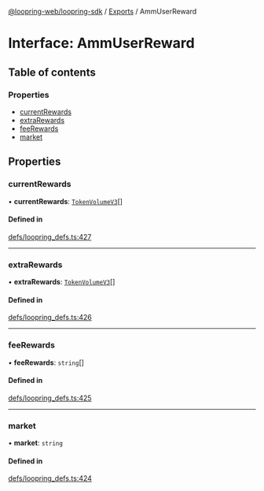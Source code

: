 [@loopring-web/loopring-sdk](../README.md) / [Exports](../modules.md) / AmmUserReward

# Interface: AmmUserReward

## Table of contents

### Properties

- [currentRewards](AmmUserReward.md#currentrewards)
- [extraRewards](AmmUserReward.md#extrarewards)
- [feeRewards](AmmUserReward.md#feerewards)
- [market](AmmUserReward.md#market)

## Properties

### currentRewards

• **currentRewards**: [`TokenVolumeV3`](TokenVolumeV3.md)[]

#### Defined in

[defs/loopring_defs.ts:427](https://github.com/Loopring/loopring_sdk/blob/edf273a/src/defs/loopring_defs.ts#L427)

___

### extraRewards

• **extraRewards**: [`TokenVolumeV3`](TokenVolumeV3.md)[]

#### Defined in

[defs/loopring_defs.ts:426](https://github.com/Loopring/loopring_sdk/blob/edf273a/src/defs/loopring_defs.ts#L426)

___

### feeRewards

• **feeRewards**: `string`[]

#### Defined in

[defs/loopring_defs.ts:425](https://github.com/Loopring/loopring_sdk/blob/edf273a/src/defs/loopring_defs.ts#L425)

___

### market

• **market**: `string`

#### Defined in

[defs/loopring_defs.ts:424](https://github.com/Loopring/loopring_sdk/blob/edf273a/src/defs/loopring_defs.ts#L424)
